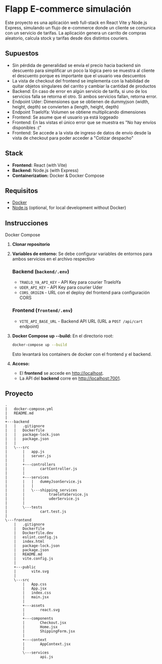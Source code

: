 # Flapp E-commerce simulación

Este proyecto es una aplicación web full-stack en React Vite y Node.js Express, simulando un flujo de e-commerce donde un cliente se comunica con un servicio de tarifas. La aplicación genera un carrito de compras aleatorio, calcula stock y tarifas desde dos distintos couriers.

## Supuestos
 - Sin pérdida de generalidad se envía el precio hacia backend sin descuento para simplificar un poco la lógica pero se muestra al cliente el descuento porque es importante que el usuario vea descuentos
 - La vista de checkout del frontend se implementa con la habilidad de quitar objetos singulares del carrito y cambiar la cantidad de productos
 - Backend: En caso de error en algún servicio de tarifa, si uno de los servicios falla se retorna el otro. Si ambos servicios fallan, retorna error.
 - Endpoint Uder: Dimensiones que se obtienen de dummyjson (width, height, depth) se convierten a (length, height, depth)
 - Endpoint TraeloYa: Volumen se obtiene multiplicando dimensiones
 - Frontend: Se asume que el usuario ya está loggeado
 - Frontend: En las vistas el único error que se muestra es "No hay envíos disponibles :("
 - Frontend: Se accede a la vista de ingreso de datos de envío desde la vista de checkout para poder acceder a "Cotizar despacho"


## Stack

- **Frontend:** React (with Vite)
- **Backend:** Node.js (with Express)
- **Containerization:** Docker & Docker Compose

## Requisitos

- [Docker](https://www.docker.com/get-started) 
- [Node.js](https://nodejs.org/) (optional, for local development without Docker)

## Instrucciones

Docker Compose

1.  **Clonar repositorio** 

2.  **Variables de entorno:**
    Se debe configurar variables de entornos para ambos servicios en el archivo respectivo
    ### Backend (`backend/.env`)
    - `TRAELO_YA_API_KEY` - API Key para courier TraeloYa  
    - `UDER_API_KEY` - API Key para courier Uder  
    - `CORS_ORIGIN` - URL con el deploy del frontend para configuración CORS 

    ### Frontend (`frontend/.env`)
    - `VITE_API_BASE_URL` - Backend API URL (URL a `POST /api/cart` endpoint)  

3.  **Docker Compose up --build:**
    En el directorio root:

    ```bash
    docker-compose up --build
    ```

    Esto levantará los containers de docker con el frontend y el backend.

4.  **Acceso:**
    - El **frontend** se accede en [http://localhost](http://localhost).
    - La API del **backend** corre en [http://localhost:7001](http://localhost:7001).


## Proyecto

```
.
|   docker-compose.yml
|   README.md
|
+---backend
|   |   .gitignore
|   |   Dockerfile
|   |   package-lock.json
|   |   package.json
|   |
|   \---src
|       |   app.js
|       |   server.js
|       |
|       +---controllers
|       |       cartController.js
|       |
|       +---services
|       |   |   dummyJsonService.js
|       |   |
|       |   \---shipping_services
|       |           traeloYaService.js
|       |           uderService.js
|       |
|       \---tests
|               cart.test.js
|
\---frontend
    |   .gitignore
    |   Dockerfile
    |   Dockerfile.dev
    |   eslint.config.js
    |   index.html
    |   package-lock.json
    |   package.json
    |   README.md
    |   vite.config.js
    |
    +---public
    |       vite.svg
    |
    \---src
        |   App.css
        |   App.jsx
        |   index.css
        |   main.jsx
        |
        +---assets
        |       react.svg
        |
        +---components
        |       Checkout.jsx
        |       Home.jsx
        |       ShippingForm.jsx
        |
        +---context
        |       AppContext.jsx
        |
        \---services
                api.js
